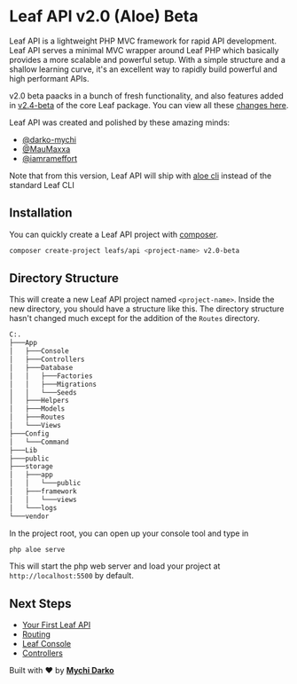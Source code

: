 <!-- markdownlint-disable no-inline-html -->
# Leaf API v2.0 (Aloe) Beta

Leaf API is a lightweight PHP MVC framework for rapid API development. Leaf API serves a minimal MVC wrapper around Leaf PHP which basically provides a more scalable and powerful setup. With a simple structure and a shallow learning curve, it's an excellent way to rapidly build powerful and high performant APIs.

v2.0 beta paacks in a bunch of fresh functionality, and also features added in [v2.4-beta](leaf/v/2.4-beta) of the core Leaf package. You can view all these [changes here](leaf-api/v/2.0-beta/new).

Leaf API was created and polished by these amazing minds:

- [@darko-mychi](https://github.com/darko-mychi)
- [@MauMaxxa](https://github.com/MauMaxxa)
- [@iamrameffort](https://github.com/iamrameffort)

<p class="alert -warning">
  Note that from this version, Leaf API will ship with <a href="/#/aloe-cli/">aloe cli</a> instead of the standard Leaf CLI
</p>

## Installation

You can quickly create a Leaf API project with [composer](https://getcomposer.org).

```bash
composer create-project leafs/api <project-name> v2.0-beta
```

## Directory Structure

This will create a new Leaf API project named `<project-name>`. Inside the new directory, you should have a structure like this. The directory structure hasn't changed much except for the addition of the `Routes` directory.

```bash
C:.
├───App
│   ├───Console
│   ├───Controllers
│   ├───Database
│   │   ├───Factories
│   │   ├───Migrations
│   │   └───Seeds
│   ├───Helpers
│   ├───Models
│   ├───Routes
│   └───Views
├───Config
│   └───Command
├───Lib
├───public
├───storage
│   ├───app
│   │   └───public
│   ├───framework
│   │   └───views
│   └───logs
└───vendor
```

In the project root, you can open up your console tool and type in

```bash
php aloe serve
```

This will start the php web server and load your project at `http://localhost:5500` by default.

## Next Steps

- [Your First Leaf API](/leaf-api/v/2.0-beta/intro/first-app)
- [Routing](/leaf-api/v/2.0-beta/core/routing)
- [Leaf Console](/leaf-api/v/2.0-beta/utils/console)
- [Controllers](/leaf-api/v/2.0-beta/core/controllers)

Built with ❤ by [**Mychi Darko**](//mychi.netlify.app)
